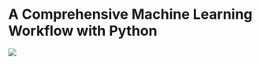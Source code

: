 # A Comprehensive Machine Learning Workflow with Python
<img src='http://s8.picofile.com/file/8344100018/workflow3.png'>
